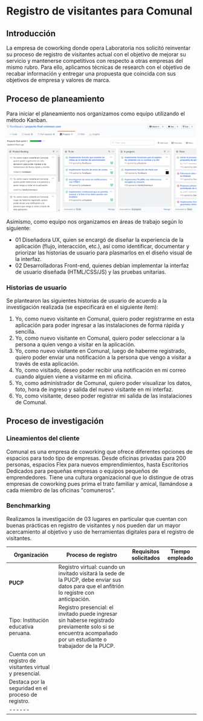 # Registro de visitantes para Comunal
## Introducción
La empresa de coworking donde opera Laboratoria nos solicitó reinventar su proceso de registro de visitantes actual con el objetivo de mejorar su servicio y mantenerse competitivos con respecto a otras empresas del mismo rubro. Para ello, aplicamos técnicas de research con el objetivo de recabar información y entregar una propuesta que coincida con sus objetivos de empresa y valores de marca.

## Proceso de planeamiento
Para iniciar el planeamiento nos organizamos como equipo utilizando el método Kanban.
![Kanban](img/kanban-github.png)

Asimismo, como equipo nos organizamos en áreas de trabajo según lo siguiente:
* 01 Diseñadora UX, quien se encargó de diseñar la experiencia de la aplicación (flujo, interacción, etc.), así como identificar, documentar y priorizar las historias de usuario para plasmarlos en el  diseño visual de la interfaz.
* 02 Desarrolladoras Front-end, quienes debían implementar la interfaz de usuario diseñada (HTML/CSS/JS) y las pruebas unitarias.

### Historias de usuario
Se plantearon las siguientes historias de usuario de acuerdo a la investigación realizada (se especificará en el siguiente ítem):

1. Yo, como nuevo visitante en Comunal, quiero poder registrarme en esta aplicación para poder ingresar a las instalaciones de forma rápida y sencilla.
2. Yo, como nuevo visitante en Comunal, quiero poder seleccionar a la persona a quien vengo a visitar en la aplicación.
3. Yo, como nuevo visitante en Comunal, luego de haberme registrado, quiero poder enviar una notificación a la persona que vengo a visitar a través de esta aplicación.
4. Yo, como visitado, deseo poder recibir una notificación en mi correo cuando alguien viene a visitarme en mi oficina.
5. Yo, como administrador de Comunal, quiero poder visualizar los datos, foto, hora de ingreso y salida del nuevo visitante en mi interfaz.
6. Yo, como visitante, deseo poder registrar mi salida de las instalaciones de Comunal.

## Proceso de investigación
### Lineamientos del cliente
Comunal es una empresa de coworking que ofrece diferentes opciones de espacios para todo tipo de empresas. Desde oficinas privadas para 200 personas, espacios Flex para nuevos emprendimientos, hasta Escritorios Dedicados para pequeñas empresas o equipos pequeños de emprendedores. Tiene una cultura organizacional que lo distingue de otras empresas de coworking pues prima el trato familiar y amical, llamándose a cada miembro de las oficinas "comuneros".

### Benchmarking
Realizamos la investigación de 03 lugares en particular que cuentan con buenas prácticas en registro de visitantes y nos pueden dar un mayor acercamiento al objetivo y uso de herramientas digitales para el registro de visitantes.

| Organización | Proceso de registro | Requisitos solicitados | Tiempo empleado |
|------------- | ------------------- | ---------------------- | --------------- |
| **PUCP** | Registro virtual: cuando un invitado visitará la sede de la PUCP, debe enviar sus datos para que el anfitrión lo registre con anticipación. |
| Tipo: Institución educativa peruana. | Registro presencial: el invitado puede ingresar sin haberse registrado previamente solo si se encuentra acompañado por un estudiante o trabajador de la PUCP. |
| Cuenta con un registro de visitantes virtual y presencial. |
| Destaca por la seguridad en el proceso de registro. |
|------ |
